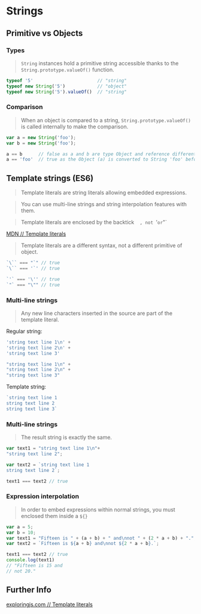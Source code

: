 # Strings

<!--section-->

## Primitive vs Objects

<!--slide-->

### Types

> `String` instances hold a primitive string accessible thanks to the `String.prototype.valueOf()` function.

```js
typeof '5'                        // "string"
typeof new String('5')            // "object"
typeof new String('5').valueOf()  // "string"

```

<!--slide-->

### Comparison

> When an object is compared to a string, `String.prototype.valueOf()` is called internally to make the comparison.

```js
var a = new String('foo');
var b = new String('foo');

a == b      // false as a and b are type Object and reference different objects
a == 'foo'  // true as the Object (a) is converted to String 'foo' before comparison
```

<!--section-->

## Template strings (ES6)

> Template literals are string literals allowing embedded expressions.

> You can use multi-line strings and string interpolation features with them.

> Template literals are enclosed by the backtick ` ` `, not `'` or `"`

[MDN // Template literals](https://developer.mozilla.org/en-US/docs/Web/JavaScript/Reference/Template_literals)

<!--slide-->

> Template literals are a different syntax, not a different primitive of object.

```js
`\`` === "`" // true
`\`` === '`' // true

`'` === '\'' // true
`"` === "\"" // true
```

<!--slide-->

### Multi-line strings

> Any new line characters inserted in the source are part of the template literal.

Regular string:

```js
'string text line 1\n' +
'string text line 2\n' +
'string text line 3'

"string text line 1\n" +
"string text line 2\n" +
"string text line 3"
```

Template string:
```js
`string text line 1
string text line 2
string text line 3`
```

<!--slide-->

### Multi-line strings

> The result string is exactly the same.

```js
var text1 = "string text line 1\n"+
"string text line 2";

var text2 = `string text line 1
string text line 2`;

text1 === text2 // true
```


<!--slide-->

### Expression interpolation

> In order to embed expressions within normal strings, you must enclosed them inside a `${}`

```js
var a = 5;
var b = 10;
var text1 = "Fifteen is " + (a + b) + " and\nnot " + (2 * a + b) + ".";
var text2 = `Fifteen is ${a + b} and\nnot ${2 * a + b}.`;

text1 === text2 // true
console.log(text1)
// "Fifteen is 15 and
// not 20."
```

<!--section-->

## Further Info

[exploringjs.com // Template literals](http://exploringjs.com/es6/ch_template-literals.html)
